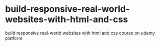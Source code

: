 # build-responsive-real-world-websites-with-html-and-css
build responsive real-world websites with html and css course on udemy platform
